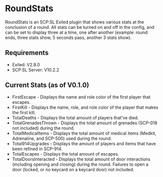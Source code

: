 # RoundStats
RoundStats is an SCP:SL Exiled plugin that shows various stats at the conclusion of a round. All stats can be turned on and off in the config, and can be set to display three at a time, one after another (example: round ends, three stats show, 5 seconds pass, another 3 stats show).

## Requirements
* Exiled: V2.8.0
* SCP:SL Server: V10.2.2

## Current Stats (as of V0.1.0)
* FirstEscape - Displays the name and role color of the first player that escapes.
* FirstKill - Displays the name, role, and role color of the player that makes the first kill.
* TotalDeaths - Displays the total amount of players that've died.
* TotalGrenadesThrown - Displays the total amount of grenades (SCP-018 not included) during the round.
* TotalMedicalItems - Displays the total amount of medical items (Medkit, Adrenaline, and SCP-500) used during the round.
* Total914Upgrades - Displays the amount of players and items that have been refined in SCP-914.
* TotalEscapes - Displays the total amount of escapes.
* TotalDoorsInteracted - Displays the total amount of door interactions (including opening and closing) during the round. Failures to open a door (locked, or no keycard on a keycard door) not included.